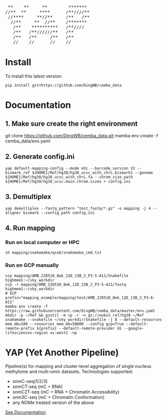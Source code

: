 [](http://www.network-science.de/ascii/)
<pre>
 **    **     **        *******
//**  **     ****      /**////**
 //****     **//**     /**   /**
  //**     **  //**    /*******
   /**    **********   /**////
   /**   /**//////**   /**
   /**   /**     /**   /**
   //    //      //    //
</pre>

# Install
To install this latest version:
```shell
pip install git+https://github.com/DingWB/cemba_data
```

# Documentation
## 1. Make sure create the right environment
git clone https://github.com/DingWB/cemba_data.git
mamba env create -f cemba_data/env.yaml
## 2. Generate config.ini
```shell
yap default-mapping-config --mode m3c --barcode_version V2 --bismark_ref ${HOME}/Ref/hg38/hg38_ucsc_with_chrL.bismark1 --genome ${HOME}/Ref/hg38/hg38_ucsc_with_chrL.fa --chrom_size_path ${HOME}/Ref/hg38/hg38_ucsc.main.chrom.sizes > config.ini
```
## 3. Demultiplex
```shell
yap demultiplex --fastq_pattern "test_fastq/*.gz" -o mapping -j 4 --aligner bismark --config_path config.ini

```
## 4. Run mapping
### Run on local computer or HPC
```shell
sh mapping/snakemake/qsub/snakemake_cmd.txt
```
### Run on GCP manually
```shell
scp mapping/AMB_220510_8wk_12D_13B_2_P3-5-A11/Snakefile highmem1:~/sky_workdir
scp -r mapping/AMB_220510_8wk_12D_13B_2_P3-5-A11/fastq highmem1:~/sky_workdir
# GCP
prefix="mapping_example/mapping/test/AMB_220510_8wk_12D_13B_2_P3-6-A11"
mamba env create -f https://raw.githubusercontent.com/DingWB/cemba_data/master/env.yaml
mkdir -p ~/Ref && gsutil -m cp -r -n gs://wubin_ref/hg38 ~/Ref
snakemake --snakefile ~/sky_workdir/Snakefile -j 8 --default-resources mem_mb=100 --resources mem_mb=50000 --config gcp=True --default-remote-prefix ${prefix} --default-remote-provider GS --google-lifesciences-region us-west1 -np
```

# YAP (Yet Another Pipeline)
Pipeline(s) for mapping and cluster-level aggregation of single nucleus methylome and multi-omic datasets.
Technologies supported:
- snmC-seq(1/2/3)
- snmCT-seq (mC + RNA)
- snmC2T-seq (mC + RNA + Chromatin Accessibility)
- snm3C-seq (mC + Chromatin Conformation)
- any NOMe treated version of the above

[See Documentation](https://hq-1.gitbook.io/mc/)
